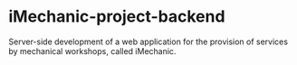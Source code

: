 # iMechanic-project-backend
Server-side development of a web application for the provision of services by mechanical workshops, called iMechanic.
